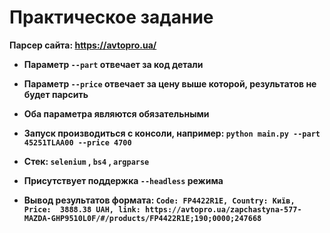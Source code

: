 # Практическое задание

**Парсер сайта: https://avtopro.ua/**

+ **Параметр `--part` отвечает за код детали**

+ **Параметр `--price` отвечает за цену выше которой, результатов не будет парсить**
 
+ **Оба параметра являются обязательными**

+ **Запуск производиться с консоли, например: `python main.py --part 45251TLAA00 --price 4700`**

+ **Стек: `selenium` , `bs4` , `argparse`**

+ **Присутствует поддержка `--headless` режима**

+ **Вывод результатов формата: `Code: FP4422R1E, Country: Київ, Price:  3888.38 UAH, link: https://avtopro.ua/zapchastyna-577-MAZDA-GHP9510L0F/#/products/FP4422R1E;190;0000;247668`**
